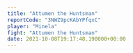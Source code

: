 ```yaml
---
title: "Attumen the Huntsman"
reportCode: "3NWZ9pcKAbYPfqxC"
player: "Minela"
fight: "Attumen the Huntsman"
date: 2021-10-08T19:17:48.190000+00:00
---
```

